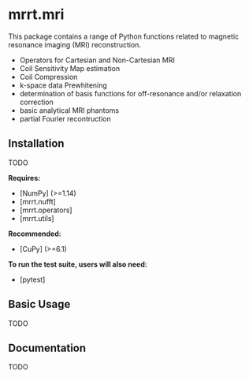 
mrrt.mri
========

This package contains a range of Python functions related to magnetic resonance
imaging (MRI) reconstruction.

- Operators for Cartesian and Non-Cartesian MRI
- Coil Sensitivity Map estimation
- Coil Compression
- k-space data Prewhitening
- determination of basis functions for off-resonance and/or relaxation correction
- basic analytical MRI phantoms
- partial Fourier recontruction

Installation
------------

TODO

**Requires:**

- [NumPy]  (>=1.14)
- [mrrt.nufft]
- [mrrt.operators]
- [mrrt.utils]

**Recommended:**

- [CuPy]  (>=6.1)

**To run the test suite, users will also need:**

- [pytest]

Basic Usage
------------
TODO

Documentation
------------
TODO
